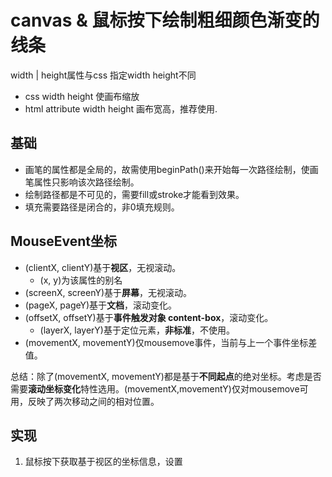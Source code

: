 # canvas & 鼠标按下绘制粗细颜色渐变的线条

<canvas> width | height属性与css 指定width height不同

- css width height 使画布缩放
- html attribute width height 画布宽高，推荐使用.

## 基础

- 画笔的属性都是全局的，故需使用beginPath()来开始每一次路径绘制，使画笔属性只影响该次路径绘制。
- 绘制路径都是不可见的，需要fill或stroke才能看到效果。
- 填充需要路径是闭合的，非0填充规则。

## MouseEvent坐标

- (clientX, clientY)基于**视区**，无视滚动。
  - (x, y)为该属性的别名
- (screenX, screenY)基于**屏幕**，无视滚动。
- (pageX, pageY)基于**文档**，滚动变化。
- (offsetX, offsetY)基于**事件触发对象 content-box**，滚动变化。
  - (layerX, layerY)基于定位元素，**非标准**，不使用。
- (movementX, movementY)仅mousemove事件，当前与上一个事件坐标差值。

总结：除了(movementX, movementY)都是基于**不同起点**的绝对坐标。考虑是否需要**滚动坐标变化**特性选用。(movementX,movementY)仅对mousemove可用，反映了两次移动之间的相对位置。

## 实现

1. 鼠标按下获取基于视区的坐标信息，设置



 